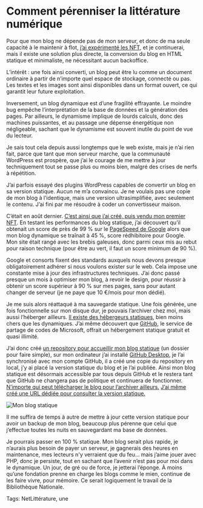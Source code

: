 # Comment pérenniser la littérature numérique

Pour que mon blog ne dépende pas de mon serveur, et donc de ma seule capacité à le maintenir à flot, [j’ai expérimenté les NFT](https://tcrouzet.com/2021/08/20/je-vends-mon-blog-aux-encheres-en-nft/), et je continuerai, mais il existe une solution plus directe, la conversion du blog en HTML statique et minimaliste, ne nécessitant aucun backoffice.<span id="more-60373"></span>

L’intérêt : une fois ainsi converti, un blog peut être lu comme un document ordinaire à partir de n’importe quel espace de stockage, connecté ou pas. Les textes et les images sont ainsi disponibles dans un format ouvert, ce qui garantit leur future exploitation.

Inversement, un blog dynamique est d’une fragilité effrayante. Le moindre bug empêche l’interprétation de la base de données et la génération des pages. Par ailleurs, le dynamisme implique de lourds calculs, donc des machines puissantes, et au passage une dépense énergétique non négligeable, sachant que le dynamisme est souvent inutile du point de vue du lecteur.

Je sais tout cela depuis aussi longtemps que le web existe, mais je n’ai rien fait, parce que tant que mon serveur marche, que la communauté WordPress est prospère, que j’ai le courage de me mettre à jour techniquement tout se passe plus ou moins bien, malgré des crises de nerfs à répétition.

J’ai parfois essayé des plugins WordPress capables de convertir un blog en sa version statique. Aucun ne m’a convaincu. Je ne voulais pas une copie de mon blog à l’identique, mais une version ultrasimplifiée, avec seulement le contenu. J’ai fini par me résoudre à coder un convertisseur maison.

C’était en août dernier. [C’est ainsi que j’ai créé, puis vendu mon premier NFT](https://tcrouzet.com/2021/08/20/je-vends-mon-blog-aux-encheres-en-nft/). En testant les performances du blog statique, j’ai découvert qu’il obtenait un score de près de 99 % sur le [PageSpeed de Google](https://developers.google.com/speed/pagespeed/insights/) alors que mon blog dynamique se traînait à 45 %, score rédhibitoire pour Google. Mon site était rangé avec les brebis galeuses, donc parmi ceux mis au rebut pour raison technique (pour être au vert, il faut un score minimum de 90 %).

Google et consorts fixent des standards auxquels nous devons presque obligatoirement adhérer si nous voulons exister sur le web. Cela impose une constante mise à jour des infrastructures techniques. J’ai donc passé presque un mois à optimiser mon blog, à revoir le design, pour réussir à obtenir un score supérieur à 90 % sur mes pages, sans pour autant changer de serveur (je ne paye que 10 €/mois pour mon dédié).

Je me suis alors réattaqué à ma sauvegarde statique. Une fois générée, une fois fonctionnelle sur mon disque dur, je pouvais l’archiver chez moi, mais aussi l’héberger ailleurs. [Il existe des hébergeurs statiques](https://techblog.deepki.com/heberger-site-statique/), bien moins chers que les dynamiques. J’ai même découvert que [GitHub](https://github.com/), le service de partage de codes de Microsoft, offrait un hébergement statique gratuit et quasi illimité.

J’ai donc créé [un repository pour accueillir mon blog statique](https://github.com/tcrouzet/blog) (un dossier pour faire simple), sur mon ordinateur j’ai installé [GitHub Desktop](https://desktop.github.com/), je l’ai synchronisé avec mon compte GitHub, il a créé une copie du repository en local, j’y ai placé la version statique du blog et je l’ai publiée. Ainsi mon blog statique est désormais accessible par tous depuis GitHub et le restera tant que GitHub ne changera pas de politique et continuera de fonctionner. [N’importe qui peut télécharger le blog pour l’archiver ailleurs.](https://github.com/tcrouzet/blog) [J’ai même créé une URL dédiée pour consulter la version statique.](https://static.tcrouzet.com/)

![Mon blog statique](https://tcrouzet.comhttps://tcrouzet.com/images_tc/2021/10/staticmoi.png)

Il me suffira de temps à autre de mettre à jour cette version statique pour avoir un backup de mon blog, beaucoup plus pérenne que celui que j’effectue toutes les nuits en sauvegardant ma base de données.

Je pourrais passer en 100 % statique. Mon blog serait plus rapide, je n’aurais plus besoin de payer un serveur, je gagnerais des heures en maintenance, mes lecteurs n'y verraient que du feu… mais j’aime jouer avec PHP, donc je persiste, tout en sachant que l’avenir n’est pas pour moi dans le dynamique. Un jour, de gré ou de force, je jetterai l’éponge. À moins qu’une fondation prenne en charge les blogs comme le mien, continue de les faire vivre, pour mémoire. Ce serait logiquement le travail de la Bibliothèque Nationale.

Tags: NetLittérature, une